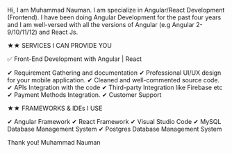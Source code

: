 Hi, I am Muhammad Nauman. I am specialize in Angular/React Development (Frontend). I have been doing Angular Development for the past four years and I am well-versed with all the versions of Angular (e.g Angular 2-9/10/11/12) and React Js.

★★ SERVICES I CAN PROVIDE YOU

✅ Front-End Development with Angular | React

✔ Requirement Gathering and documentation 
✔ Professional UI/UX design for your mobile application.
✔ Cleaned and well-commented source code.
✔ APIs Integration with the code
✔ Third-party Integration like Firebase etc
✔ Payment Methods Integration.
✔ Customer Support

★★ FRAMEWORKS & IDEs I USE

✔ Angular Framework
✔ React Framework
✔ Visual Studio Code
✔ MySQL Database Management System 
✔ Postgres Database Management System 

Thank you!
Muhammad Nauman
